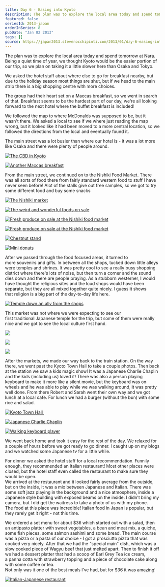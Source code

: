 ```yaml
---
title: Day 6 - Easing into Kyoto
description: The plan was to explore the local area today and spend tomorrow at Nara.  Being a quiet time of year, we thought Kyoto would be the easier ...
featured: false
seriesId: 2013-japan
orderInSeries: 8
pubDate: "Jan 02 2013"
tags: []
source: https://japan2013.stevenocchipinti.com/2013/01/day-6-easing-into-kyoto.html
---
```


The plan was to explore the local area today and spend tomorrow at Nara.  
Being a quiet time of year, we thought Kyoto would be the easier portion of our trip, so we plan on taking it a little slower here than Osaka and Tokyo.

We asked the hotel staff about where else to go for breakfast nearby, but due to the holiday season most things are shut, but if we head to the main strip there is a big shopping centre with more choices.

The group had their heart set on a Maccas breakfast, so we went in search of that. Breakfast seems to be the hardest part of our day, we're all looking forward to the next hotel where the buffet breakfast is included!

We followed the map to where McDonalds was supposed to be, but it wasn't there. We asked a local to see if we where just reading the map wrong, but it looked like it had been moved to a more central location, so we followed the directions from the local and eventually found it.

The main street was a lot busier than where our hotel is - it was a lot more like Osaka and there were plenty of people around.

[![The CBD in Kyoto](https://4.bp.blogspot.com/-DhtKoKvRAXU/UOWGxKgJhaI/AAAAAAAAAgo/xFapRsKv5wo/s320/DSC_6532.JPG)](https://4.bp.blogspot.com/-DhtKoKvRAXU/UOWGxKgJhaI/AAAAAAAAAgo/xFapRsKv5wo/s1600/DSC_6532.JPG)

[![Another Maccas breakfast](https://1.bp.blogspot.com/-7zpq4dmtVwI/UOWGsrDtRCI/AAAAAAAAAgg/kVgkVxFjgqs/s320/DSC_6518.JPG)](https://1.bp.blogspot.com/-7zpq4dmtVwI/UOWGsrDtRCI/AAAAAAAAAgg/kVgkVxFjgqs/s1600/DSC_6518.JPG)

From the main street, we continued on to the Nishiki Food Market. There was all sorts of food there from fairly standard western food to stuff I have never seen before! Alot of the stalls give out free samples, so we got to try some different food and buy some snacks

[![The Nishiki market](https://3.bp.blogspot.com/-iUjQjYKx3bE/UOWG8pZf22I/AAAAAAAAAhM/8UvP6csM4SY/s320/DSC_6542.JPG)](https://3.bp.blogspot.com/-iUjQjYKx3bE/UOWG8pZf22I/AAAAAAAAAhM/8UvP6csM4SY/s320/DSC_6542.JPG)

[![The weird and wonderful foods on sale](https://3.bp.blogspot.com/-0_YDDSttaLQ/UOWG1IeVYvI/AAAAAAAAAg0/VGMS5k-aBVE/s320/DSC_6535.JPG)](https://3.bp.blogspot.com/-0_YDDSttaLQ/UOWG1IeVYvI/AAAAAAAAAg0/VGMS5k-aBVE/s1600/DSC_6535.JPG)

[![Fresh produce on sale at the Nishiki food market](https://4.bp.blogspot.com/-2F9tDsXGCnI/UOWHK_b-uRI/AAAAAAAAAho/f7lFDrjbtKs/s320/DSC_6552.JPG)](https://4.bp.blogspot.com/-2F9tDsXGCnI/UOWHK_b-uRI/AAAAAAAAAho/f7lFDrjbtKs/s1600/DSC_6552.JPG)

[![Fresh produce on sale at the Nishiki food market](https://1.bp.blogspot.com/-Zqc1A61DpgA/UOWHOGV-b5I/AAAAAAAAAhw/67foVf8u2Q8/s320/DSC_6553.JPG)](https://1.bp.blogspot.com/-Zqc1A61DpgA/UOWHOGV-b5I/AAAAAAAAAhw/67foVf8u2Q8/s1600/DSC_6553.JPG)

[![Chestnut stand](https://2.bp.blogspot.com/-HA2-GO9Do9k/UOWHRRpOMqI/AAAAAAAAAh4/eIwCOg_h-6k/s320/DSC_6557.JPG)](https://2.bp.blogspot.com/-HA2-GO9Do9k/UOWHRRpOMqI/AAAAAAAAAh4/eIwCOg_h-6k/s1600/DSC_6557.JPG)

[![Mini donuts](https://3.bp.blogspot.com/-M8mhncnXOWM/UOWHEPNI7MI/AAAAAAAAAhc/EtXEF1-zBK0/s320/DSC_6551.JPG)](https://3.bp.blogspot.com/-M8mhncnXOWM/UOWHEPNI7MI/AAAAAAAAAhc/EtXEF1-zBK0/s1600/DSC_6551.JPG)

After we passed through the food focused areas, it turned to more souvenirs and gifts. In between all the shops, tucked down little alleys were temples and shrines. It was pretty cool to see a really busy shopping district where there's lots of noise, but then turn a corner and the sound dies down and there are people praying. As a stubborn westerner, I would have thought the religious sites and the loud shops would have been separate, but they are all mixed together quite nicely. I guess it shows that religion is a big part of the day-to-day life here.

[![Temple down an ally from the shops](https://1.bp.blogspot.com/-4BumgPhpJXg/UOWHgJ9zEMI/AAAAAAAAAio/wt7OomQj3KQ/s320/DSC_6601.JPG)](https://1.bp.blogspot.com/-4BumgPhpJXg/UOWHgJ9zEMI/AAAAAAAAAio/wt7OomQj3KQ/s1600/DSC_6601.JPG)

This market was not where we were expecting to see our first traditional Japanese temple for the trip, but some of them were really nice and we got to see the local culture first hand.

[![](https://4.bp.blogspot.com/-fEL0_EdDMvw/UOWHZdGytrI/AAAAAAAAAiI/YXrp7tZNBD4/s320/DSC_6569.JPG)](https://4.bp.blogspot.com/-fEL0_EdDMvw/UOWHZdGytrI/AAAAAAAAAiI/YXrp7tZNBD4/s1600/DSC_6569.JPG)

[![](https://2.bp.blogspot.com/-LQVlxAm39V8/UOWHbsN9KQI/AAAAAAAAAiQ/_B48lHibF9w/s320/DSC_6581.JPG)](https://2.bp.blogspot.com/-LQVlxAm39V8/UOWHbsN9KQI/AAAAAAAAAiQ/_B48lHibF9w/s1600/DSC_6581.JPG)

[![](https://3.bp.blogspot.com/-DMx6WmjCWVs/UOWHeNwRQOI/AAAAAAAAAic/Bj4jjHN3mpw/s320/DSC_6586.JPG)](https://3.bp.blogspot.com/-DMx6WmjCWVs/UOWHeNwRQOI/AAAAAAAAAic/Bj4jjHN3mpw/s1600/DSC_6586.JPG)

After the markets, we made our way back to the train station. On the way there, we went past the Kyoto Town Hall to take a couple photos. Then back at the station we saw a kids magic show! It was a Japanese Charlie Chaplin and the kids (including us) loved it! There was also a person playing keyboard to make it more like a silent movie, but the keyboard was on wheels and he was able to play while we was walking around, it was pretty well done. From there Robert and Sarah went their own way and we got lunch at a local cafe. For lunch we had a burger (without the bun) with some rice and salad.

[![Kyoto Town Hall ](https://2.bp.blogspot.com/-iUn2k3YVAo8/UOWHoK7UDTI/AAAAAAAAAjA/wzT3sUH_Wk0/s320/DSC_6636.JPG)](https://2.bp.blogspot.com/-iUn2k3YVAo8/UOWHoK7UDTI/AAAAAAAAAjA/wzT3sUH_Wk0/s1600/DSC_6636.JPG)

[![Japanese Charlie Chaplin](https://3.bp.blogspot.com/-Fds1l6343Zc/UOWHxg6x7kI/AAAAAAAAAjM/MBbod01K-cs/s320/DSC_6639.JPG)](https://3.bp.blogspot.com/-Fds1l6343Zc/UOWHxg6x7kI/AAAAAAAAAjM/MBbod01K-cs/s1600/DSC_6639.JPG)

[![Walking keyboard player](https://2.bp.blogspot.com/-k_9y2inKM-A/UOWHidIe6KI/AAAAAAAAAi4/TuvdayU1Pdo/s320/DSC_6630.JPG)](https://2.bp.blogspot.com/-k_9y2inKM-A/UOWHidIe6KI/AAAAAAAAAi4/TuvdayU1Pdo/s1600/DSC_6630.JPG)

We went back home and took it easy for the rest of the day. We relaxed for a couple of hours before we got ready to go dinner. I caught up on my blogs and we watched some Japanese tv for a little while.

For dinner we asked the hotel staff for a local recommendation. Funnily enough, they recommended an Italian restaurant! Most other places were closed, but the hotel staff even called the restaurant to make sure they would be open.  
We arrived at the restaurant and it looked fairly average from the outside, but on the inside, it was a mix between Japanese and Italian. There was some soft jazz playing in the background and a nice atmosphere, inside a Japanese style building with exposed beams on the inside. I didn't bring my camera, but I did get the waitress to take a photo of us with my phone.  
The food at this place was incredible! Italian food in Japan is popular, but they rarely get it right - not this time.

We ordered a set menu for about $36 which started out with a salad, then an antipasto platter with sweet vegetables, a bean and meat mix, a quiche, some fish pieces, some salmon sashimi and some bread. The main course was a pizza or a pasta of our choice - I got a prosciutto pizza that was cooked very nicely. After that we had the "special main" dish, which was a slow cooked piece of Wagyu beef that just melted apart. Then to finish it off we had a dessert platter that had a scoop of Earl Grey Tea ice cream, a panna cotta with strawberry topping and a piece of chocolate cake along with some coffee or tea.  
Not only was it one of the best meals I've had, but for $36 it was amazing!

[![Italian-Japanese restaurant](https://lh6.ggpht.com/-w2cflLiwmIo/UOQwlQCEklI/AAAAAAAAAgE/6-Tx9ZPdCas/s320/20130102_200922.jpg)](240)

